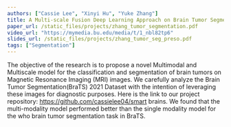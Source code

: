 ```yaml
---
authors: ["Cassie Lee", "Xinyi Hu", "Yuke Zhang"]
title: A Multi-scale Fusion Deep Learning Approach on Brain Tumor Segmentation
paper_url: /static_files/projects/zhang_tumor_segmentation.pdf
video_url: "https://mymedia.bu.edu/media/t/1_nbl82tp6"
slides_url: /static_files/projects/zhang_tumor_seg_preso.pdf
tags: ["Segmentation"]
---
```


The objective of the research is to propose a novel Multimodal and Multiscale model
for the classification and segmentation of brain tumors on Magnetic Resonance Imaging
(MRI) images. We carefully analyze the Brain Tumor Segmentation(BraTS) 2021
Dataset with the intention of leveraging these images for diagnostic purposes. Here is
the link to our project repository: https://github.com/cassielee04/smart brains.
We found that the multi-modality model performed better than the single modality
model for the who brain tumor segmentation task in BraTS.
